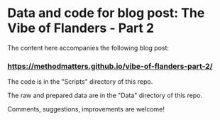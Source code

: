 # Data and code for blog post: The Vibe of Flanders - Part 2

The content here accompanies the following blog post:

### https://methodmatters.github.io/vibe-of-flanders-part-2/

The code is in the "Scripts" directory of this repo.

The raw and prepared data are in the "Data" directory of this repo.

Comments, suggestions, improvements are welcome!
